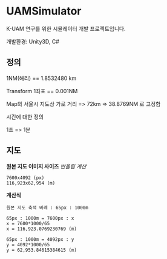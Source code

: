 # UAMSimulator
K-UAM 연구를 위한 시뮬레이터 개발 프로젝트입니다. 

개발환경: Unity3D, C#

## 정의


1NM(해리) == 1.8532480 km

Transform 1좌표 == 0.001NM

Map의 서울시 지도상 가로 거리 => 72km => 38.8769NM 로 고정함

시간에 대한 정의

1초 => 1분

## 지도

**원본 지도 이미지 사이즈**
*반올림 계산*
```
7600x4092 (px)
116,923x62,954 (m)
```

**계산식**
```
원본 지도 축적 비례 : 65px : 1000m

65px : 1000m = 7600px : x
x = 7600*1000/65
x = 116,923.0769230769 (m)

65px : 1000m = 4092px : y
y = 4092*1000/65
y = 62,953.84615384615 (m)
```











